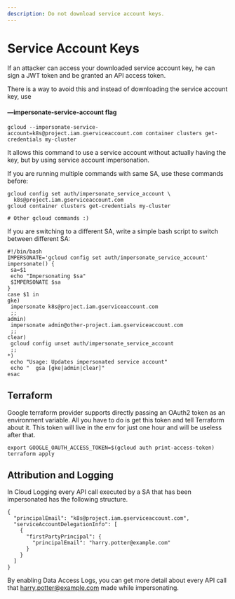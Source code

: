 ```yaml
---
description: Do not download service account keys.
---
```


# Service Account Keys

If an attacker can access your downloaded service account key, he can sign a JWT token and be granted an API access token. 

There is a way to avoid this and instead of downloading the service account key, use

####  —impersonate-service-account flag

```text
gcloud --impersonate-service-account=k8s@project.iam.gserviceaccount.com container clusters get-credentials my-cluster
```

It allows this command to use a service account without actually having the key, but by using service account impersonation.

If you are running multiple commands with same SA, use these commands before: 

```text
gcloud config set auth/impersonate_service_account \
  k8s@project.iam.gserviceaccount.com
gcloud container clusters get-credentials my-cluster

# Other gcloud commands :)

```

If you are switching to a different SA, write a simple bash script to switch between different SA:

```text
#!/bin/bash
IMPERSONATE='gcloud config set auth/impersonate_service_account'
impersonate() {
 sa=$1
 echo "Impersonating $sa"
 $IMPERSONATE $sa
}
case $1 in
gke)
 impersonate k8s@project.iam.gserviceaccount.com
 ;;
admin)
 impersonate admin@other-project.iam.gserviceaccount.com
 ;;
clear)
 gcloud config unset auth/impersonate_service_account
 ;;
*)
 echo "Usage: Updates impersonated service account"
 echo "  gsa [gke|admin|clear]"
esac
```

## Terraform

Google terraform provider supports directly passing an OAuth2 token as an environment variable. All you have to do is get this token and tell Terraform about it.  This token will live in the env for just one hour and will be useless after that. 

```text
export GOOGLE_OAUTH_ACCESS_TOKEN=$(gcloud auth print-access-token)
terraform apply
```

## Attribution and Logging

In Cloud Logging every API call executed by a SA that has been impersonated has the following structure. 

```text
{
  "principalEmail": "k8s@project.iam.gserviceaccount.com",
  "serviceAccountDelegationInfo": [
    {
      "firstPartyPrincipal": {
        "principalEmail": "harry.potter@example.com"
      }
    }
  ]    
}
```

By enabling Data Access Logs, you can get more detail about every API call that harry.potter@example.com made while impersonating.

